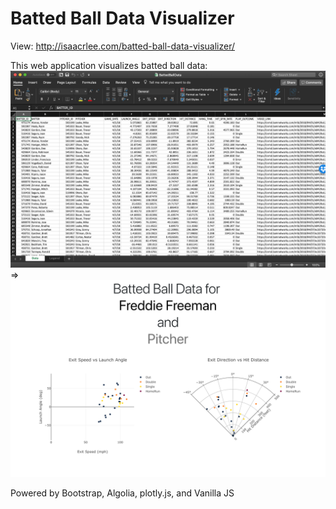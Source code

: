 # Batted Ball Data Visualizer

View: http://isaacrlee.com/batted-ball-data-visualizer/

This web application visualizes batted ball data:
![Example Data](https://raw.githubusercontent.com/isaacrlee/batted-ball-data-visualizer/master/DataScreenshot.png?token=AK9qpDH7H6RIMcxTX3fxgYLkC0xpnEbIks5cCaKRwA%3D%3D "Example Data")
=> ![Example Batted Ball Plots](https://github.com/isaacrlee/batted-ball-data-visualizer/raw/master/ScreenShot.png "Example Batted Ball Plots")

Powered by Bootstrap, Algolia, plotly.js, and Vanilla JS
